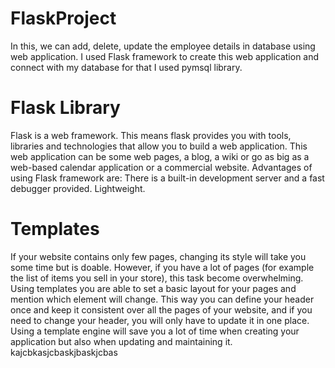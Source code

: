 # FlaskProject
In this, we can add, delete, update the employee details in database using web application. I used Flask framework to create this web application and connect with my database for that I used pymsql library. 

# Flask Library
Flask is a web framework. This means flask provides you with tools, libraries and technologies that allow you to build a web application. This web application can be some web pages, a blog, a wiki or go as big as a web-based calendar application or a commercial website. Advantages of using Flask framework are: There is a built-in development server and a fast debugger provided. Lightweight.

# Templates
If your website contains only few pages, changing its style will take you some time but is doable. However, if you have a lot of pages (for example the list of items you sell in your store), this task become overwhelming. Using templates you are able to set a basic layout for your pages and mention which element will change. This way you can define your header once and keep it consistent over all the pages of your website, and if you need to change your header, you will only have to update it in one place. Using a template engine will save you a lot of time when creating your application but also when updating and maintaining it. <br> kajcbkasjcbaskjbaskjcbas
